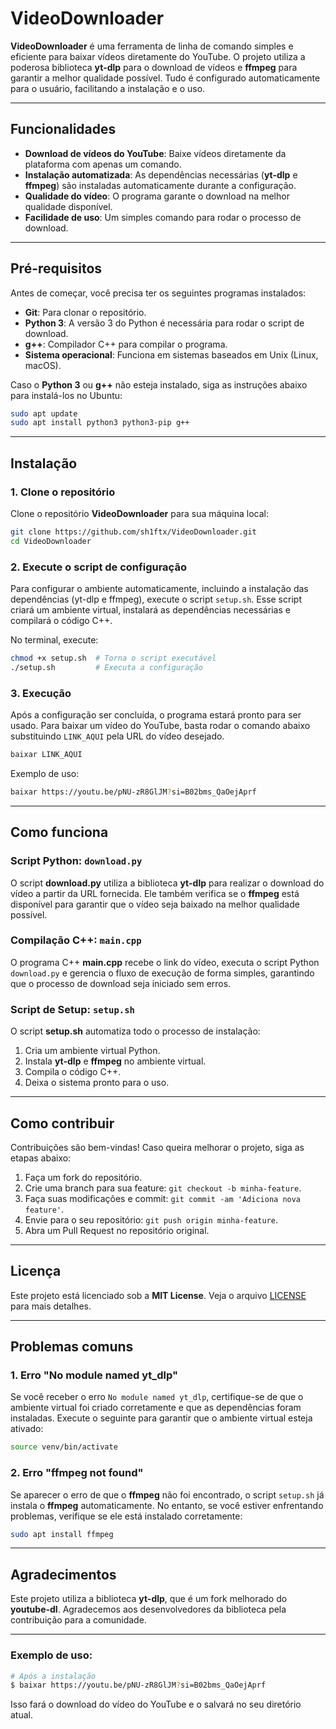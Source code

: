 # VideoDownloader

**VideoDownloader** é uma ferramenta de linha de comando simples e eficiente para baixar vídeos diretamente do YouTube. O projeto utiliza a poderosa biblioteca **yt-dlp** para o download de vídeos e **ffmpeg** para garantir a melhor qualidade possível. Tudo é configurado automaticamente para o usuário, facilitando a instalação e o uso.

---

## Funcionalidades

- **Download de vídeos do YouTube**: Baixe vídeos diretamente da plataforma com apenas um comando.
- **Instalação automatizada**: As dependências necessárias (**yt-dlp** e **ffmpeg**) são instaladas automaticamente durante a configuração.
- **Qualidade do vídeo**: O programa garante o download na melhor qualidade disponível.
- **Facilidade de uso**: Um simples comando para rodar o processo de download.

---

## Pré-requisitos

Antes de começar, você precisa ter os seguintes programas instalados:

- **Git**: Para clonar o repositório.
- **Python 3**: A versão 3 do Python é necessária para rodar o script de download.
- **g++**: Compilador C++ para compilar o programa.
- **Sistema operacional**: Funciona em sistemas baseados em Unix (Linux, macOS).

Caso o **Python 3** ou **g++** não esteja instalado, siga as instruções abaixo para instalá-los no Ubuntu:

```bash
sudo apt update
sudo apt install python3 python3-pip g++
```

---

## Instalação

### 1. Clone o repositório

Clone o repositório **VideoDownloader** para sua máquina local:

```bash
git clone https://github.com/sh1ftx/VideoDownloader.git
cd VideoDownloader
```

### 2. Execute o script de configuração

Para configurar o ambiente automaticamente, incluindo a instalação das dependências (yt-dlp e ffmpeg), execute o script `setup.sh`. Esse script criará um ambiente virtual, instalará as dependências necessárias e compilará o código C++.

No terminal, execute:

```bash
chmod +x setup.sh  # Torna o script executável
./setup.sh         # Executa a configuração
```

### 3. Execução

Após a configuração ser concluída, o programa estará pronto para ser usado. Para baixar um vídeo do YouTube, basta rodar o comando abaixo substituindo `LINK_AQUI` pela URL do vídeo desejado.

```bash
baixar LINK_AQUI
```

Exemplo de uso:

```bash
baixar https://youtu.be/pNU-zR8GlJM?si=B02bms_QaOejAprf
```

---

## Como funciona

### Script Python: `download.py`

O script **download.py** utiliza a biblioteca **yt-dlp** para realizar o download do vídeo a partir da URL fornecida. Ele também verifica se o **ffmpeg** está disponível para garantir que o vídeo seja baixado na melhor qualidade possível.

### Compilação C++: `main.cpp`

O programa C++ **main.cpp** recebe o link do vídeo, executa o script Python `download.py` e gerencia o fluxo de execução de forma simples, garantindo que o processo de download seja iniciado sem erros.

### Script de Setup: `setup.sh`

O script **setup.sh** automatiza todo o processo de instalação:

1. Cria um ambiente virtual Python.
2. Instala **yt-dlp** e **ffmpeg** no ambiente virtual.
3. Compila o código C++.
4. Deixa o sistema pronto para o uso.

---

## Como contribuir

Contribuições são bem-vindas! Caso queira melhorar o projeto, siga as etapas abaixo:

1. Faça um fork do repositório.
2. Crie uma branch para sua feature: `git checkout -b minha-feature`.
3. Faça suas modificações e commit: `git commit -am 'Adiciona nova feature'`.
4. Envie para o seu repositório: `git push origin minha-feature`.
5. Abra um Pull Request no repositório original.

---

## Licença

Este projeto está licenciado sob a **MIT License**. Veja o arquivo [LICENSE](LICENSE) para mais detalhes.

---

## Problemas comuns

### 1. **Erro "No module named yt_dlp"**

Se você receber o erro `No module named yt_dlp`, certifique-se de que o ambiente virtual foi criado corretamente e que as dependências foram instaladas. Execute o seguinte para garantir que o ambiente virtual esteja ativado:

```bash
source venv/bin/activate
```

### 2. **Erro "ffmpeg not found"**

Se aparecer o erro de que o **ffmpeg** não foi encontrado, o script `setup.sh` já instala o **ffmpeg** automaticamente. No entanto, se você estiver enfrentando problemas, verifique se ele está instalado corretamente:

```bash
sudo apt install ffmpeg
```

---

## Agradecimentos

Este projeto utiliza a biblioteca **yt-dlp**, que é um fork melhorado do **youtube-dl**. Agradecemos aos desenvolvedores da biblioteca pela contribuição para a comunidade.

---

### Exemplo de uso:

```bash
# Após a instalação
$ baixar https://youtu.be/pNU-zR8GlJM?si=B02bms_QaOejAprf
```

Isso fará o download do vídeo do YouTube e o salvará no seu diretório atual.
